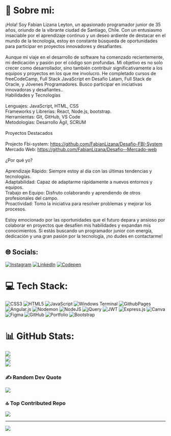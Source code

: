 # 💫 Sobre mi:
¡Hola! Soy Fabian Lizana Leyton, un apasionado programador junior de 35 años, oriundo de la vibrante ciudad de Santiago, Chile. Con un entusiasmo insaciable por el aprendizaje continuo y un deseo ardiente de destacar en el mundo de la tecnología, estoy en constante búsqueda de oportunidades para participar en proyectos innovadores y desafiantes.<br><br>Aunque mi viaje en el desarrollo de software ha comenzado recientemente, mi dedicación y pasión por el código son profundas. Mi objetivo es no solo crecer como desarrollador, sino también contribuir significativamente a los equipos y proyectos en los que me involucro. He completado cursos de freeCodeCamp, Full Stack JavaScript en Desafío Latam, Full Stack de Oracle, y Jóvenes Programadores. Busco participar en iniciativas innovadoras y desafiantes..<br>Habilidades y Tecnologías<br><br>    Lenguajes: JavaScript, HTML, CSS<br>    Frameworks y Librerías: React, Node.js, bootstrap.<br>    Herramientas: Git, GitHub, VS Code<br>    Metodologías: Desarrollo Ágil, SCRUM<br><br>Proyectos Destacados<br><br>    Projecto Fbi-system: https://github.com/FabianLizana/Desafio-FBI-System<br>    Mercado Web: https://github.com/FabianLizana/Desafio--Mercado-web<br><br>¿Por qué yo?<br><br>    Aprendizaje Rápido: Siempre estoy al día con las últimas tendencias y tecnologías.<br>    Adaptabilidad: Capaz de adaptarme rápidamente a nuevos entornos y equipos.<br>    Trabajo en Equipo: Disfruto colaborando y aprendiendo de otros profesionales del campo.<br>    Proactividad: Tomo la iniciativa para resolver problemas y mejorar los procesos.<br><br>Estoy emocionado por las oportunidades que el futuro depara y ansioso por colaborar en proyectos que desafíen mis habilidades y expandan mis conocimientos. Si estás buscando un programador junior con energía, dedicación y una gran pasión por la tecnología, ¡no dudes en contactarme!


## 🌐 Socials:
[![Instagram](https://img.shields.io/badge/Instagram-%23E4405F.svg?logo=Instagram&logoColor=white)](https://instagram.com/https://www.instagram.com/fabian.lizana.leyton/) [![LinkedIn](https://img.shields.io/badge/LinkedIn-%230077B5.svg?logo=linkedin&logoColor=white)](https://linkedin.com/in/https://www.linkedin.com/in/fabian-andres-lizana-leyton-307119247/) [![Codepen](https://img.shields.io/badge/Codepen-000000?style=for-the-badge&logo=codepen&logoColor=white)](https://codepen.io/https://codepen.io/fabian-andres-lizana-leyton) 

# 💻 Tech Stack:
![CSS3](https://img.shields.io/badge/css3-%231572B6.svg?style=for-the-badge&logo=css3&logoColor=white) ![HTML5](https://img.shields.io/badge/html5-%23E34F26.svg?style=for-the-badge&logo=html5&logoColor=white) ![JavaScript](https://img.shields.io/badge/javascript-%23323330.svg?style=for-the-badge&logo=javascript&logoColor=%23F7DF1E) ![Windows Terminal](https://img.shields.io/badge/Windows%20Terminal-%234D4D4D.svg?style=for-the-badge&logo=windows-terminal&logoColor=white) ![GithubPages](https://img.shields.io/badge/github%20pages-121013?style=for-the-badge&logo=github&logoColor=white) ![Angular.js](https://img.shields.io/badge/angular.js-%23E23237.svg?style=for-the-badge&logo=angularjs&logoColor=white) ![Nodemon](https://img.shields.io/badge/NODEMON-%23323330.svg?style=for-the-badge&logo=nodemon&logoColor=%BBDEAD) ![NodeJS](https://img.shields.io/badge/node.js-6DA55F?style=for-the-badge&logo=node.js&logoColor=white) ![jQuery](https://img.shields.io/badge/jquery-%230769AD.svg?style=for-the-badge&logo=jquery&logoColor=white) ![JWT](https://img.shields.io/badge/JWT-black?style=for-the-badge&logo=JSON%20web%20tokens) ![Express.js](https://img.shields.io/badge/express.js-%23404d59.svg?style=for-the-badge&logo=express&logoColor=%2361DAFB) ![Canva](https://img.shields.io/badge/Canva-%2300C4CC.svg?style=for-the-badge&logo=Canva&logoColor=white) ![Figma](https://img.shields.io/badge/figma-%23F24E1E.svg?style=for-the-badge&logo=figma&logoColor=white) ![GitHub](https://img.shields.io/badge/github-%23121011.svg?style=for-the-badge&logo=github&logoColor=white) ![Portfolio](https://img.shields.io/badge/Portfolio-%23000000.svg?style=for-the-badge&logo=firefox&logoColor=#FF7139) ![Bootstrap](https://img.shields.io/badge/bootstrap-%238511FA.svg?style=for-the-badge&logo=bootstrap&logoColor=white)
# 📊 GitHub Stats:
![](https://github-readme-stats.vercel.app/api?username=FabianLizana&theme=calm_pink&hide_border=false&include_all_commits=false&count_private=false)<br/>
![](https://github-readme-streak-stats.herokuapp.com/?user=FabianLizana&theme=calm_pink&hide_border=false)<br/>
![](https://github-readme-stats.vercel.app/api/top-langs/?username=FabianLizana&theme=calm_pink&hide_border=false&include_all_commits=false&count_private=false&layout=compact)

### ✍️ Random Dev Quote
![](https://quotes-github-readme.vercel.app/api?type=horizontal&theme=dark)

### 🔝 Top Contributed Repo
![](https://github-contributor-stats.vercel.app/api?username=FabianLizana&limit=5&theme=dark&combine_all_yearly_contributions=true)

---
[![](https://visitcount.itsvg.in/api?id=FabianLizana&icon=0&color=0)](https://visitcount.itsvg.in)

<!-- Proudly created with GPRM ( https://gprm.itsvg.in ) -->
